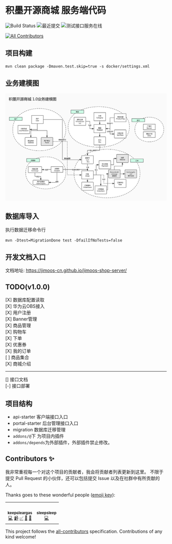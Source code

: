 # 积墨开源商城 服务端代码

![Build Status](https://github.com/jimoos-cn/jimoos-shop-server/workflows/Java%20CI%20with%20Maven/badge.svg)
![最近提交](https://img.shields.io/github/last-commit/jimoos-cn/jimoos-shop-server)
![测试接口服务在线](https://img.shields.io/website?down_message=%E4%B8%8D%E5%9C%A8%E7%BA%BF&label=%E6%B5%8B%E8%AF%95API%E6%9C%8D%E5%8A%A1&url=http%3A%2F%2F150.158.189.200%3A9000%2Fv1%2Fpings)
<!-- ALL-CONTRIBUTORS-BADGE:START - Do not remove or modify this section -->
[![All Contributors](https://img.shields.io/badge/all_contributors-2-orange.svg?style=flat-square)](#contributors-)
<!-- ALL-CONTRIBUTORS-BADGE:END -->
## 项目构建

`mvn clean package -Dmaven.test.skip=true -s docker/settings.xml`

## 业务建模图

![业务建模图](docs/_media/model.jpg)

## 数据库导入

执行数据迁移命令行

`mvn -Dtest=MigrationDone test -DfailIfNoTests=false`

## 开发文档入口

文档地址: https://jimoos-cn.github.io/jimoos-shop-server/

## TODO(v1.0.0)

[X] 数据库配置读取     
[X] 华为云OBS接入    
[X] 用户注册    
[X] Banner管理    
[X] 商品管理    
[X] 购物车     
[X] 下单      
[X] 优惠券     
[X] 我的订单    
[ ] 商品集合  
[X] 商城介绍


----
[] 接口文档  
[-] 接口部署

## 项目结构

- api-starter 客户端接口入口
- portal-starter 后台管理接口入口
- migration 数据库迁移管理
- `addons/@`下 为项目内插件
- `addons/depends`为外部插件，外部插件禁止修改。

## Contributors ✨

我非常重视每一个对这个项目的贡献者，我会将贡献者列表更新到这里。
不限于提交 Pull Request 的小伙伴，还可以包括提交 Issue 以及在社群中有所贡献的人。

Thanks goes to these wonderful people ([emoji key](https://allcontributors.org/docs/en/emoji-key)):

<!-- ALL-CONTRIBUTORS-LIST:START - Do not remove or modify this section -->
<!-- prettier-ignore-start -->
<!-- markdownlint-disable -->
<table>
  <tr>
    <td align="center"><a href="https://github.com/keepcleargas"><img src="https://avatars.githubusercontent.com/u/1215177?v=4?s=50" width="50px;" alt=""/><br /><sub><b>keepcleargas</b></sub></a><br /><a href="https://github.com/jimoos/jimoos-shop-server/commits?author=keepcleargas" title="Code">💻</a> <a href="#video-keepcleargas" title="Videos">📹</a> <a href="#tutorial-keepcleargas" title="Tutorials">✅</a> <a href="#ideas-keepcleargas" title="Ideas, Planning, & Feedback">🤔</a> <a href="#maintenance-keepcleargas" title="Maintenance">🚧</a></td>
    <td align="center"><a href="https://github.com/suao123"><img src="https://avatars.githubusercontent.com/u/36814429?v=4?s=50" width="50px;" alt=""/><br /><sub><b>sleepsleep</b></sub></a><br /><a href="https://github.com/jimoos/jimoos-shop-server/commits?author=suao123" title="Code">💻</a></td>
  </tr>
</table>

<!-- markdownlint-restore -->
<!-- prettier-ignore-end -->

<!-- ALL-CONTRIBUTORS-LIST:END -->

This project follows the [all-contributors](https://github.com/all-contributors/all-contributors) specification. Contributions of any kind welcome!